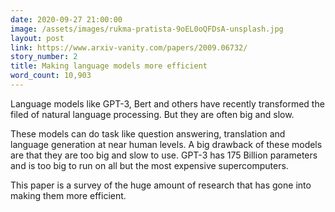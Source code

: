 ```yaml
---
date: 2020-09-27 21:00:00
image: /assets/images/rukma-pratista-9oEL0oQFDsA-unsplash.jpg
layout: post
link: https://www.arxiv-vanity.com/papers/2009.06732/
story_number: 2
title: Making language models more efficient
word_count: 10,903
---
```


Language models like GPT-3, Bert and others have recently transformed the filed of natural language processing. But they are often big and slow.

These models can do task like question answering, translation and language generation at near human levels. A big drawback of these models are that they are too big and slow to use. GPT-3 has 175 Billion parameters and is too big to run on all but the most expensive supercomputers.

This paper is a survey of the huge amount of research that has gone into making them more efficient.

